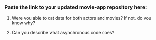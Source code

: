 ### Paste the link to your updated movie-app repository here:


1. Were you able to get data for both actors and movies? If not, do you know why?

2. Can you describe what asynchronous code does?